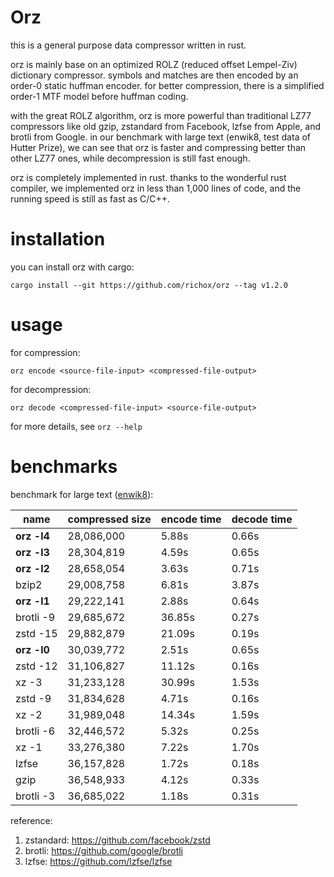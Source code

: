 Orz
===
this is a general purpose data compressor written in rust.

orz is mainly base on an optimized ROLZ (reduced offset Lempel-Ziv) dictionary compressor. symbols and matches are then encoded by an order-0 static huffman encoder. for better compression, there is a simplified order-1 MTF model before huffman coding.

with the great ROLZ algorithm, orz is more powerful than traditional LZ77 compressors like old gzip, zstandard from Facebook, lzfse from Apple, and brotli from Google. in our benchmark with large text (enwik8, test data of Hutter Prize), we can see that orz is faster and compressing better than other LZ77 ones, while decompression is still fast enough.

orz is completely implemented in rust. thanks to the wonderful rust compiler, we implemented orz in less than 1,000 lines of code, and the running speed is still as fast as C/C++.

installation
============
you can install orz with cargo:

    cargo install --git https://github.com/richox/orz --tag v1.2.0

usage
=====

for compression:

    orz encode <source-file-input> <compressed-file-output>

for decompression:

    orz decode <compressed-file-input> <source-file-output>

for more details, see `orz --help`

benchmarks
==========
benchmark for large text ([enwik8](http://mattmahoney.net/dc/text)):

| name        | compressed size | encode time | decode time |
|-------------|-----------------|-------------|-------------|
| **orz -l4** | 28,086,000      | 5.88s       | 0.66s       |
| **orz -l3** | 28,304,819      | 4.59s       | 0.65s       |
| **orz -l2** | 28,658,054      | 3.63s       | 0.71s       |
| bzip2       | 29,008,758      | 6.81s       | 3.87s       |
| **orz -l1** | 29,222,141      | 2.88s       | 0.64s       |
| brotli -9   | 29,685,672      | 36.85s      | 0.27s       |
| zstd -15    | 29,882,879      | 21.09s      | 0.19s       |
| **orz -l0** | 30,039,772      | 2.51s       | 0.65s       |
| zstd -12    | 31,106,827      | 11.12s      | 0.16s       |
| xz -3       | 31,233,128      | 30.99s      | 1.53s       |
| zstd -9     | 31,834,628      | 4.71s       | 0.16s       |
| xz -2       | 31,989,048      | 14.34s      | 1.59s       |
| brotli -6   | 32,446,572      | 5.32s       | 0.25s       |
| xz -1       | 33,276,380      | 7.22s       | 1.70s       |
| lzfse       | 36,157,828      | 1.72s       | 0.18s       |
| gzip        | 36,548,933      | 4.12s       | 0.33s       |
| brotli -3   | 36,685,022      | 1.18s       | 0.31s       |

reference:
1. zstandard: https://github.com/facebook/zstd
2. brotli: https://github.com/google/brotli
3. lzfse: https://github.com/lzfse/lzfse
